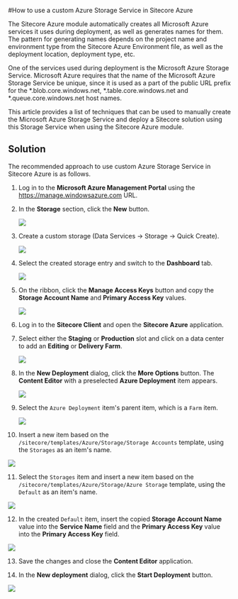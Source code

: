 #How to use a custom Azure Storage Service in Sitecore Azure

The Sitecore Azure module automatically creates all Microsoft Azure services it uses during deployment, as well as generates names for them. The pattern for generating names depends on the project name and environment type from the Sitecore Azure Environment file, as well as the deployment location, deployment type, etc.

One of the services used during deployment is the Microsoft Azure Storage Service. Microsoft Azure requires that the name of the Microsoft Azure Storage Service be unique, since it is used as a part of the public URL prefix for the *.blob.core.windows.net, *.table.core.windows.net and *.queue.core.windows.net host names.

This article provides a list of techniques that can be used to manually create the Microsoft Azure Storage Service and deploy a Sitecore solution using this Storage Service when using the Sitecore Azure module.

## Solution

The recommended approach to use custom Azure Storage Service in Sitecore Azure is as follows.

1. Log in to the **Microsoft Azure Management Portal** using the https://manage.windowsazure.com URL.

2. In the **Storage** section, click the **New** button.

   ![](./media/how-to-use-a-custom-azure-storage-service-in-sitecore-azure/AzureManagementPortal-01.png)

3. Create a custom storage (Data Services -> Storage -> Quick Create).

   ![](./media/how-to-use-a-custom-azure-storage-service-in-sitecore-azure/AzureManagementPortal-02.png)

4. Select the created storage entry and switch to the **Dashboard** tab.

   ![](./media/how-to-use-a-custom-azure-storage-service-in-sitecore-azure/AzureManagementPortal-03.png)

5. On the ribbon, click the **Manage Access Keys** button and copy the **Storage Account Name** and **Primary Access Key** values.

   ![](./media/how-to-use-a-custom-azure-storage-service-in-sitecore-azure/AzureManagementPortal-04.png)
   
6. Log in to the **Sitecore Client** and open the **Sitecore Azure** application.

7. Select either the **Staging** or **Production** slot and click on a data center to add an **Editing** or **Delivery Farm**.

   ![](./media/how-to-use-a-custom-azure-storage-service-in-sitecore-azure/SitecoreAzure-01.png)

8. In the **New Deployment** dialog, click the **More Options** button. The **Content Editor** with a preselected **Azure Deployment** item appears.

   ![](./media/how-to-use-a-custom-azure-storage-service-in-sitecore-azure/SitecoreAzure-02.png)

9. Select the `Azure Deployment` item's parent item, which is a `Farm` item.

   ![](./media/how-to-use-a-custom-azure-storage-service-in-sitecore-azure/SitecoreAzure-03.png)
   
10. Insert a new item based on the `/sitecore/templates/Azure/Storage/Storage Accounts` template, using the `Storages` as an item's name.

   ![](./media/how-to-use-a-custom-azure-storage-service-in-sitecore-azure/SitecoreAzure-04.png)
	
11. Select the `Storages` item and insert a new item based on the `/sitecore/templates/Azure/Storage/Azure Storage` template, using the `Default` as an item's name.

   ![](./media/how-to-use-a-custom-azure-storage-service-in-sitecore-azure/SitecoreAzure-05.png)
   
12. In the created `Default` item, insert the copied **Storage Account Name** value into the **Service Name** field and the **Primary Access Key** value into the **Primary Access Key** field.

   ![](./media/how-to-use-a-custom-azure-storage-service-in-sitecore-azure/SitecoreAzure-06.png)
   
13. Save the changes and close the **Content Editor** application.

14. In the **New deployment** dialog, click the **Start Deployment** button.

   ![](./media/how-to-use-a-custom-azure-storage-service-in-sitecore-azure/SitecoreAzure-07.png)